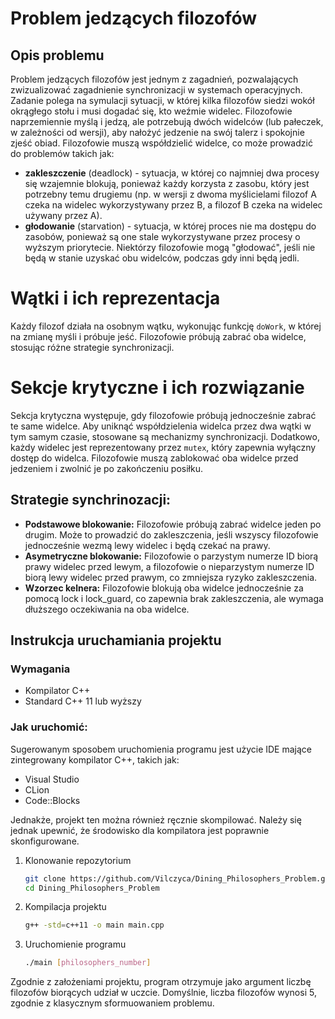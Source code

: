 # Problem jedzących filozofów

## Opis problemu
Problem jedzących filozofów jest jednym z zagadnień, pozwalających zwizualizować zagadnienie synchronizacji w systemach operacyjnych. Zadanie polega na symulacji sytuacji, w której kilka filozofów siedzi wokół okrągłego stołu i musi dogadać się, kto weźmie widelec. Filozofowie naprzemiennie myślą i jedzą, ale potrzebują dwóch widelców (lub pałeczek, w zależności od wersji), aby nałożyć jedzenie na swój talerz i spokojnie zjeść obiad. Filozofowie muszą współdzielić widelce, co może prowadzić do problemów takich jak:
- **zakleszczenie** (deadlock) - sytuacja, w której co najmniej dwa procesy się wzajemnie blokują, ponieważ każdy korzysta z zasobu, który jest potrzebny temu drugiemu (np. w wersji z dwoma myślicielami filozof A czeka na widelec wykorzystywany przez B, a filozof B czeka na widelec używany przez A).
-  **głodowanie** (starvation) - sytuacja, w której proces nie ma dostępu do zasobów, ponieważ są one stale wykorzystywane przez procesy o wyższym priorytecie. Niektórzy filozofowie mogą "głodować", jeśli nie będą w stanie uzyskać obu widelców, podczas gdy inni będą jedli.

# Wątki i ich reprezentacja
Każdy filozof działa na osobnym wątku, wykonując funkcję `doWork`, w której na zmianę myśli i próbuje jeść. Filozofowie próbują zabrać oba widelce, stosując różne strategie synchronizacji.

# Sekcje krytyczne i ich rozwiązanie
Sekcja krytyczna występuje, gdy filozofowie próbują jednocześnie zabrać te same widelce. Aby uniknąć współdzielenia widelca przez dwa wątki w tym samym czasie, stosowane są mechanizmy synchronizacji. Dodatkowo, każdy widelec jest reprezentowany przez `mutex`, który zapewnia wyłączny dostęp do widelca. Filozofowie muszą zablokować oba widelce przed jedzeniem i zwolnić je po zakończeniu posiłku.

## Strategie synchrinozacji:
- **Podstawowe blokowanie:** Filozofowie próbują zabrać widelce jeden po drugim. Może to prowadzić do zakleszczenia, jeśli wszyscy filozofowie jednocześnie wezmą lewy widelec i będą czekać na prawy.
- **Asymetryczne blokowanie:** Filozofowie o parzystym numerze ID biorą prawy widelec przed lewym, a filozofowie o nieparzystym numerze ID biorą lewy widelec przed prawym, co zmniejsza ryzyko zakleszczenia.
- **Wzorzec kelnera:** Filozofowie blokują oba widelce jednocześnie za pomocą lock i lock_guard, co zapewnia brak zakleszczenia, ale wymaga dłuższego oczekiwania na oba widelce.

## Instrukcja uruchamiania projektu

### Wymagania
- Kompilator C++
- Standard C++ 11 lub wyższy

### Jak uruchomić:

Sugerowanym sposobem uruchomienia programu jest użycie IDE mające zintegrowany kompilator C++, takich jak:
- Visual Studio
- CLion
- Code::Blocks

Jednakże, projekt ten można również ręcznie skompilować. Należy się jednak upewnić, że środowisko dla kompilatora jest poprawnie skonfigurowane.

1. Klonowanie repozytorium
   ```bash
   git clone https://github.com/Vilczyca/Dining_Philosophers_Problem.git
   cd Dining_Philosophers_Problem
   ```
2. Kompilacja projektu
   ```bash
   g++ -std=c++11 -o main main.cpp
   ```
3. Uruchomienie programu
   ```bash
   ./main [philosophers_number]
   ```
Zgodnie z założeniami projektu, program otrzymuje jako argument liczbę filozofów biorących udział w uczcie. Domyślnie, liczba filozofów wynosi 5, zgodnie z klasycznym sformuowaniem problemu.


